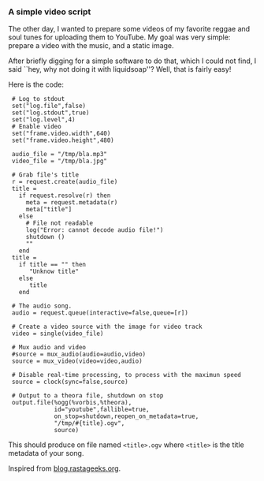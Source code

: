 ### A simple video script
The other day, I wanted to prepare some videos of my favorite reggae and soul 
tunes for uploading them to YouTube.
My goal was very simple: prepare a video with the music,
and a static image.

After briefly digging for a simple software to do that,
which I could not find, I said ``hey, why not doing it with liquidsoap''?
Well, that is fairly easy!

Here is the code:

```
 # Log to stdout
 set("log.file",false)
 set("log.stdout",true)
 set("log.level",4)
 # Enable video
 set("frame.video.width",640)
 set("frame.video.height",480)

 audio_file = "/tmp/bla.mp3"
 video_file = "/tmp/bla.jpg"

 # Grab file's title
 r = request.create(audio_file)
 title = 
   if request.resolve(r) then
     meta = request.metadata(r)
     meta["title"]
   else
     # File not readable
     log("Error: cannot decode audio file!")
     shutdown () 
     ""
   end
 title = 
   if title == "" then
      "Unknow title"
   else
      title
   end

 # The audio song.
 audio = request.queue(interactive=false,queue=[r])

 # Create a video source with the image for video track
 video = single(video_file)

 # Mux audio and video
 #source = mux_audio(audio=audio,video)
 source = mux_video(video=video,audio)

 # Disable real-time processing, to process with the maximun speed
 source = clock(sync=false,source)

 # Output to a theora file, shutdown on stop
 output.file(%ogg(%vorbis,%theora),
             id="youtube",fallible=true,
             on_stop=shutdown,reopen_on_metadata=true,
             "/tmp/#{title}.ogv",
             source)
```

This should produce on file named `<title>.ogv` where `<title>` is the title
metadata of your song.

Inspired from [blog.rastageeks.org](http://blog.rastageeks.org/spip.php?article27).


